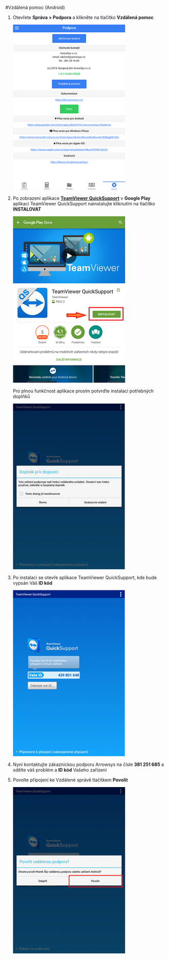 #Vzdálená pomoc (Android)

1. Otevřete **Správa > Podpora** a klikněte na tlačítko **Vzdálená pomoc**

    ![](Support1.png)

2. Po zobrazení aplikace **[TeamViewer QuickSupport](https://play.google.com/store/apps/details?id=com.teamviewer.quicksupport.market&hl=cs)** v **Google Play** aplikaci TeamViewer QuickSupport nainstalujte kliknutím na tlačítko **INSTALOVAT**

    ![](Support2.png)

   Pro plnou funkčnost aplikace prosím potvrďte instalaci potřebných doplňků
   
    ![](Support3.png)
   
3. Po instalaci se otevře aplikace TeamViewer QuickSupport, kde bude vypsán Váš **ID kód**

    ![](support4.png)

4. Nyní kontaktujte zákaznickou podporu Arrowsys na čísle **381 251 685** a sdělte váš problém a **ID kód** Vašeho zařízení

5. Povolte připojení ke Vzdálené správě tlačítkem **Povolit**

    ![](support5.png)
